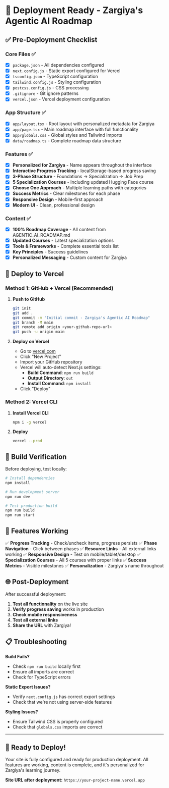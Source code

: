 # 🚀 Deployment Ready - Zargiya's Agentic AI Roadmap

## ✅ Pre-Deployment Checklist

### Core Files ✅
- [x] `package.json` - All dependencies configured
- [x] `next.config.js` - Static export configured for Vercel
- [x] `tsconfig.json` - TypeScript configuration
- [x] `tailwind.config.js` - Styling configuration
- [x] `postcss.config.js` - CSS processing
- [x] `.gitignore` - Git ignore patterns
- [x] `vercel.json` - Vercel deployment configuration

### App Structure ✅
- [x] `app/layout.tsx` - Root layout with personalized metadata for Zargiya
- [x] `app/page.tsx` - Main roadmap interface with full functionality
- [x] `app/globals.css` - Global styles and Tailwind imports
- [x] `data/roadmap.ts` - Complete roadmap data structure

### Features ✅
- [x] **Personalized for Zargiya** - Name appears throughout the interface
- [x] **Interactive Progress Tracking** - localStorage-based progress saving
- [x] **3-Phase Structure** - Foundations → Specialization → Job Prep
- [x] **5 Specialization Courses** - Including updated Hugging Face course
- [x] **Choose One Approach** - Multiple learning paths with categories
- [x] **Success Metrics** - Clear milestones for each phase
- [x] **Responsive Design** - Mobile-first approach
- [x] **Modern UI** - Clean, professional design

### Content ✅
- [x] **100% Roadmap Coverage** - All content from AGENTIC_AI_ROADMAP.md
- [x] **Updated Courses** - Latest specialization options
- [x] **Tools & Frameworks** - Complete essential tools list
- [x] **Key Principles** - Success guidelines
- [x] **Personalized Messaging** - Custom content for Zargiya

## 🚀 Deploy to Vercel

### Method 1: GitHub + Vercel (Recommended)

1. **Push to GitHub**
   ```bash
   git init
   git add .
   git commit -m "Initial commit - Zargiya's Agentic AI Roadmap"
   git branch -M main
   git remote add origin <your-github-repo-url>
   git push -u origin main
   ```

2. **Deploy on Vercel**
   - Go to [vercel.com](https://vercel.com)
   - Click "New Project"
   - Import your GitHub repository
   - Vercel will auto-detect Next.js settings:
     - **Build Command**: `npm run build`
     - **Output Directory**: `out`
     - **Install Command**: `npm install`
   - Click "Deploy"

### Method 2: Vercel CLI

1. **Install Vercel CLI**
   ```bash
   npm i -g vercel
   ```

2. **Deploy**
   ```bash
   vercel --prod
   ```

## 🔧 Build Verification

Before deploying, test locally:

```bash
# Install dependencies
npm install

# Run development server
npm run dev

# Test production build
npm run build
npm run start
```

## 📱 Features Working

✅ **Progress Tracking** - Check/uncheck items, progress persists
✅ **Phase Navigation** - Click between phases
✅ **Resource Links** - All external links working
✅ **Responsive Design** - Test on mobile/tablet/desktop
✅ **Specialization Courses** - All 5 courses with proper links
✅ **Success Metrics** - Visible milestones
✅ **Personalization** - Zargiya's name throughout

## 🌐 Post-Deployment

After successful deployment:

1. **Test all functionality** on the live site
2. **Verify progress saving** works in production
3. **Check mobile responsiveness**
4. **Test all external links**
5. **Share the URL** with Zargiya!

## 📋 Troubleshooting

**Build Fails?**
- Check `npm run build` locally first
- Ensure all imports are correct
- Check for TypeScript errors

**Static Export Issues?**
- Verify `next.config.js` has correct export settings
- Check that we're not using server-side features

**Styling Issues?**
- Ensure Tailwind CSS is properly configured
- Check that `globals.css` imports are correct

---

## 🎉 Ready to Deploy!

Your site is fully configured and ready for production deployment. All features are working, content is complete, and it's personalized for Zargiya's learning journey.

**Site URL after deployment:** `https://your-project-name.vercel.app` 